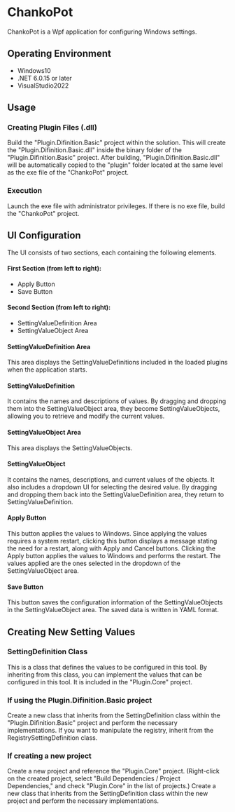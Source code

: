 # ChankoPot #

ChankoPot is a Wpf application for configuring Windows settings.

## Operating Environment

* Windows10
* .NET 6.0.15 or later
* VisualStudio2022

## Usage

### Creating Plugin Files (.dll)

Build the "Plugin.Difinition.Basic" project within the solution. This will create the "Plugin.Difinition.Basic.dll" inside the binary folder of the "Plugin.Difinition.Basic" project. After building, "Plugin.Difinition.Basic.dll" will be automatically copied to the "plugin" folder located at the same level as the exe file of the "ChankoPot" project.

### Execution

Launch the exe file with administrator privileges. If there is no exe file, build the "ChankoPot" project.

## UI Configuration

The UI consists of two sections, each containing the following elements.

#### First Section (from left to right):
* Apply Button
* Save Button

#### Second Section (from left to right):
* SettingValueDefinition Area
* SettingValueObject Area

#### SettingValueDefinition Area
This area displays the SettingValueDefinitions included in the loaded plugins when the application starts.
#### SettingValueDefinition
It contains the names and descriptions of values. By dragging and dropping them into the SettingValueObject area, they become SettingValueObjects, allowing you to retrieve and modify the current values.

#### SettingValueObject Area
This area displays the SettingValueObjects.
#### SettingValueObject
It contains the names, descriptions, and current values of the objects. It also includes a dropdown UI for selecting the desired value. By dragging and dropping them back into the SettingValueDefinition area, they return to SettingValueDefinition.

#### Apply Button
This button applies the values to Windows. Since applying the values requires a system restart, clicking this button displays a message stating the need for a restart, along with Apply and Cancel buttons. Clicking the Apply button applies the values to Windows and performs the restart. The values applied are the ones selected in the dropdown of the SettingValueObject area.

#### Save Button
This button saves the configuration information of the SettingValueObjects in the SettingValueObject area. The saved data is written in YAML format.

## Creating New Setting Values

### SettingDefinition Class

This is a class that defines the values to be configured in this tool. By inheriting from this class, you can implement the values that can be configured in this tool. It is included in the "Plugin.Core" project.

### If using the Plugin.Difinition.Basic project

Create a new class that inherits from the SettingDefinition class within the "Plugin.Difinition.Basic" project and perform the necessary implementations. If you want to manipulate the registry, inherit from the RegistrySettingDefinition class.

### If creating a new project

Create a new project and reference the "Plugin.Core" project. (Right-click on the created project, select "Build Dependencies / Project Dependencies," and check "Plugin.Core" in the list of projects.) Create a new class that inherits from the SettingDefinition class within the new project and perform the necessary implementations.